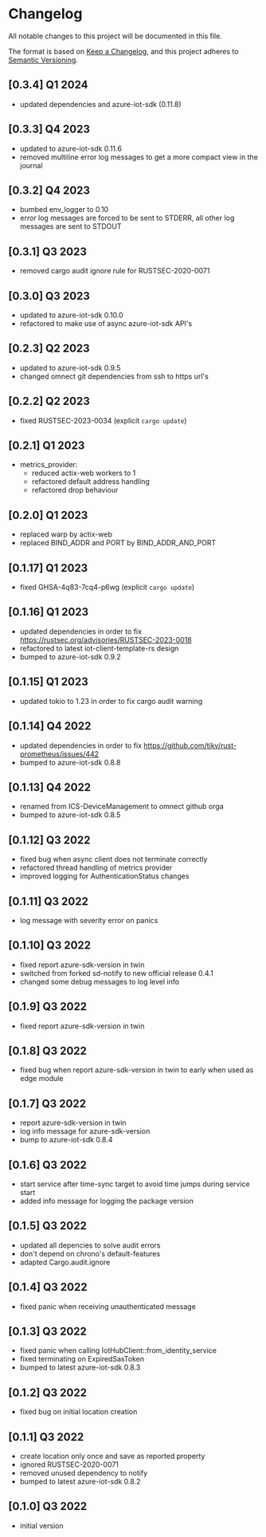 # Changelog

All notable changes to this project will be documented in this file.

The format is based on [Keep a Changelog](https://keepachangelog.com/en/1.0.0/),
and this project adheres to [Semantic Versioning](https://semver.org/spec/v2.0.0.html).

## [0.3.4] Q1 2024
 - updated dependencies and azure-iot-sdk (0.11.8)

## [0.3.3] Q4 2023
 - updated to azure-iot-sdk 0.11.6
 - removed multiline error log messages to get a more compact view in the journal

## [0.3.2] Q4 2023
 - bumbed env_logger to 0.10
 - error log messages are forced to be sent to STDERR, all other log messages are sent to STDOUT

## [0.3.1] Q3 2023
 - removed cargo audit ignore rule for RUSTSEC-2020-0071

## [0.3.0] Q3 2023
 - updated to azure-iot-sdk 0.10.0
 - refactored to make use of async azure-iot-sdk API's

## [0.2.3] Q2 2023
 - updated to azure-iot-sdk 0.9.5
 - changed omnect git dependencies from ssh to https url's

## [0.2.2] Q2 2023
 - fixed RUSTSEC-2023-0034 (explicit `cargo update`)

## [0.2.1] Q1 2023
 - metrics_provider:
   - reduced actix-web workers to 1
   - refactored default address handling
   - refactored drop behaviour

## [0.2.0] Q1 2023
 - replaced warp by actix-web
 - replaced BIND_ADDR and PORT by BIND_ADDR_AND_PORT

## [0.1.17] Q1 2023
 - fixed GHSA-4q83-7cq4-p6wg (explicit `cargo update`)

## [0.1.16] Q1 2023
 - updated dependencies in order to fix https://rustsec.org/advisories/RUSTSEC-2023-0018
 - refactored to latest iot-client-template-rs design
 - bumped to azure-iot-sdk 0.9.2

## [0.1.15] Q1 2023
 - updated tokio to 1.23 in order to fix cargo audit warning

## [0.1.14] Q4 2022
 - updated dependencies in order to fix https://github.com/tikv/rust-prometheus/issues/442
 - bumped to azure-iot-sdk 0.8.8

## [0.1.13] Q4 2022
 - renamed from ICS-DeviceManagement to omnect github orga
 - bumped to azure-iot-sdk 0.8.5

## [0.1.12] Q3 2022
 - fixed bug when async client does not terminate correctly
 - refactored thread handling of metrics provider
 - improved logging for AuthenticationStatus changes

## [0.1.11] Q3 2022
 - log message with severity error on panics

## [0.1.10] Q3 2022
 - fixed report azure-sdk-version in twin
 - switched from forked sd-notify to new official release 0.4.1
 - changed some debug messages to log level info

## [0.1.9] Q3 2022
- fixed report azure-sdk-version in twin

## [0.1.8] Q3 2022
 - fixed bug when report azure-sdk-version in twin to early when used as edge module

## [0.1.7] Q3 2022
 - report azure-sdk-version in twin
 - log info message for azure-sdk-version
 - bump to azure-iot-sdk 0.8.4

## [0.1.6] Q3 2022
 - start service after time-sync target to avoid time jumps during service start
 - added info message for logging the package version

## [0.1.5] Q3 2022
- updated all depencies to solve audit errors
- don't depend on chrono's default-features
- adapted Cargo.audit.ignore

## [0.1.4] Q3 2022
- fixed panic when receiving unauthenticated message

## [0.1.3] Q3 2022
- fixed panic when calling IotHubClient::from_identity_service
- fixed terminating on ExpiredSasToken
- bumped to latest azure-iot-sdk 0.8.3

## [0.1.2] Q3 2022
- fixed bug on initial location creation

## [0.1.1] Q3 2022
- create location only once and save as reported property
- ignored RUSTSEC-2020-0071
- removed unused dependency to notify
- bumped to latest azure-iot-sdk 0.8.2

## [0.1.0] Q3 2022
- initial version
